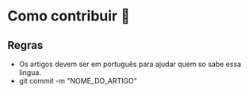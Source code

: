 # Como contribuir :tada:

## Regras
* Os artigos devem ser em português para ajudar quem so sabe essa lingua.
* git commit -m "NOME_DO_ARTIGO"
